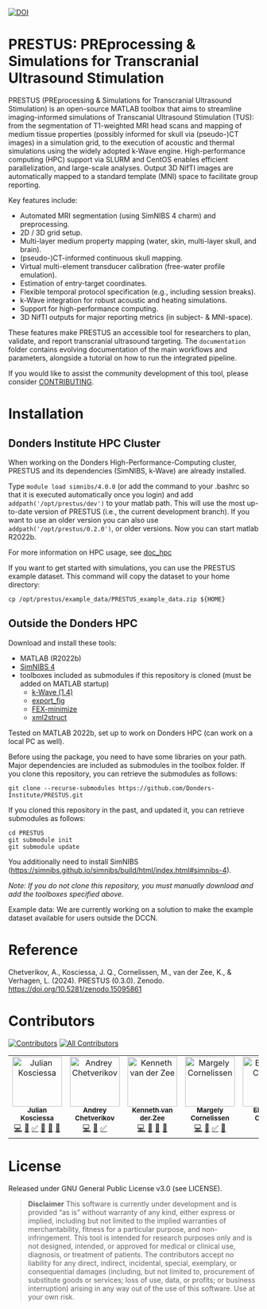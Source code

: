 [![DOI](https://zenodo.org/badge/DOI/10.5281/zenodo.15095860.svg)](https://doi.org/10.5281/zenodo.15095860)

# PRESTUS: PREprocessing & Simulations for Transcranial Ultrasound Stimulation

PRESTUS (PREprocessing & Simulations for Transcranial Ultrasound Stimulation) is an open-source MATLAB toolbox that aims to streamline imaging-informed simulations of Transcanial Ultrasound Stimulation (TUS): from the segmentation of T1-weighted MRI head scans and mapping of medium tissue properties (possibly informed for skull via (pseudo-)CT images) in a simulation grid, to the execution of acoustic and thermal simulations using the widely adopted k-Wave engine. High-performance computing (HPC) support via SLURM and CentOS enables efficient parallelization, and large-scale analyses. Output 3D NifTI images are automatically mapped to a standard template (MNI) space to facilitate group reporting.

Key features include:
- Automated MRI segmentation (using SimNIBS 4 charm) and preprocessing.
- 2D / 3D grid setup.
- Multi-layer medium property mapping (water, skin, multi-layer skull, and brain).
- (pseudo-)CT-informed continuous skull mapping.
- Virtual multi-element transducer calibration (free-water profile emulation).
- Estimation of entry-target coordinates.
- Flexible temporal protocol specification (e.g., including session breaks).
- k-Wave integration for robust acoustic and heating simulations.
- Support for high-performance computing.
- 3D NifTI outputs for major reporting metrics (in subject- & MNI-space).

These features make PRESTUS an accessible tool for researchers to plan, validate, and report transcranial ultrasound targeting. 
The ```documentation``` folder contains evolving documentation of the main workflows and parameters, alongside a tutorial on how to run the integrated pipeline.

If you would like to assist the community development of this tool, please consider [CONTRIBUTING](CONTRIBUTING.md).

# Installation

## Donders Institute HPC Cluster

When working on the Donders High-Performance-Computing cluster, PRESTUS and its dependencies (SimNIBS, k-Wave) are already installed. 

Type ``module load simnibs/4.0.0`` (or add the command to your .bashrc so that it is executed automatically once you login) and add ``addpath('/opt/prestus/dev')`` to your matlab path. This will use the most up-to-date version of PRESTUS (i.e., the current development branch). If you want to use an older version you can also use ``addpath('/opt/prestus/0.2.0')``, or older versions. Now you can start matlab R2022b.

For more information on HPC usage, see [doc_hpc](documentation/doc_hpc.md)

If you want to get started with simulations, you can use the PRESTUS example dataset. This command will copy the dataset to your home directory:

```
cp /opt/prestus/example_data/PRESTUS_example_data.zip ${HOME}
```

## Outside the Donders HPC

Download and install these tools:

- MATLAB (R2022b)
- [SimNIBS 4](https://github.com/simnibs/simnibs)
- toolboxes included as submodules if this repository is cloned (must be added on MATLAB startup)
    - [k-Wave (1.4)](https://github.com/ucl-bug/k-wave.git)
    - [export_fig](https://github.com/altmany/export_fig)
    - [FEX-minimize](https://github.com/rodyo/FEX-minimize.git)
    - [xml2struct](https://github.com/joe-of-all-trades/xml2struct)

Tested on MATLAB 2022b, set up to work on Donders HPC (can work on a local PC as well). 

Before using the package, you need to have some libraries on your path. Major dependencies are included as submodules in the toolbox folder. If you clone this repository, you can retrieve the submodules as follows:
```
git clone --recurse-submodules https://github.com/Donders-Institute/PRESTUS.git
```

If you cloned this repository in the past, and updated it, you can retrieve submodules as follows:
```
cd PRESTUS
git submodule init
git submodule update
```
You additionally need to install SimNIBS (https://simnibs.github.io/simnibs/build/html/index.html#simnibs-4).

*Note: If you do not clone this repository, you must manually download and add the toolboxes specified above.*

Example data: We are currently working on a solution to make the example dataset available for users outside the DCCN.

# Reference

Chetverikov, A., Kosciessa, J. Q., Cornelissen, M., van der Zee, K., & Verhagen, L. (2024). PRESTUS (0.3.0). Zenodo. https://doi.org/10.5281/zenodo.15095861

# Contributors

[![Contributors](https://img.shields.io/github/contributors/Donders-Institute/PRESTUS.svg?color=00B4D8&style=flat-square)](https://github.com/Donders-Institute/PRESTUS/graphs/contributors)
[![All Contributors](https://img.shields.io/github/all-contributors/Donders-Institute/PRESTUS?color=00B4D8&style=flat-square)](#contributors)
<!-- ALL-CONTRIBUTORS-LIST:START - Do not remove or modify this section -->
<!-- prettier-ignore-start -->
<!-- markdownlint-disable -->
<table>
  <tbody>
    <tr>
      <td align="center" valign="top" width="14.28%"><a href="http://juliankosciessa.eu"><img src="https://avatars.githubusercontent.com/u/40263608?v=4?s=100" width="100px;" alt="Julian Kosciessa"/><br /><sub><b>Julian Kosciessa</b></sub></a><br /><a href="#code-jkosciessa" title="Code">💻</a> <a href="#ideas-jkosciessa" title="Ideas, Planning, & Feedback">🤔</a> <a href="#tutorial-jkosciessa" title="Tutorials">✅</a> <a href="#maintenance-jkosciessa" title="Maintenance">🚧</a> <a href="#bug-jkosciessa" title="Bug reports">🐛</a> <a href="#doc-jkosciessa" title="Documentation">📖</a></td>
      <td align="center" valign="top" width="14.28%"><a href="http://andreychetverikov.org"><img src="https://avatars.githubusercontent.com/u/1465806?v=4?s=100" width="100px;" alt="Andrey Chetverikov"/><br /><sub><b>Andrey Chetverikov</b></sub></a><br /><a href="#code-achetverikov" title="Code">💻</a> <a href="#ideas-achetverikov" title="Ideas, Planning, & Feedback">🤔</a> <a href="#tutorial-achetverikov" title="Tutorials">✅</a></td>
      <td align="center" valign="top" width="14.28%"><a href="https://github.com/KTZ228"><img src="https://avatars.githubusercontent.com/u/51954604?v=4?s=100" width="100px;" alt="Kenneth van der Zee"/><br /><sub><b>Kenneth van der Zee</b></sub></a><br /><a href="#code-KTZ228" title="Code">💻</a> <a href="#ideas-KTZ228" title="Ideas, Planning, & Feedback">🤔</a> <a href="#maintenance-KTZ228" title="Maintenance">🚧</a> <a href="#bug-KTZ228" title="Bug reports">🐛</a></td>
      <td align="center" valign="top" width="14.28%"><a href="https://github.com/MaCuinea"><img src="https://avatars.githubusercontent.com/u/134381864?v=4?s=100" width="100px;" alt="Margely Cornelissen"/><br /><sub><b>Margely Cornelissen</b></sub></a><br /><a href="#code-MaCuinea" title="Code">💻</a> <a href="#maintenance-MaCuinea" title="Maintenance">🚧</a> <a href="#tutorial-MaCuinea" title="Tutorials">✅</a> <a href="#bug-MaCuinea" title="Bug reports">🐛</a></td>
      <td align="center" valign="top" width="14.28%"><a href="https://github.com/eleonoracarpino"><img src="https://avatars.githubusercontent.com/u/123380299?v=4?s=100" width="100px;" alt="Eleonora Carpino"/><br /><sub><b>Eleonora Carpino</b></sub></a><br /><a href="#code-eleonoracarpino" title="Code">💻</a> <a href="#ideas-eleonoracarpino" title="Ideas, Planning, & Feedback">🤔</a></td>
      <td align="center" valign="top" width="14.28%"><a href="https://github.com/mekman"><img src="https://avatars.githubusercontent.com/u/139282?v=4?s=100" width="100px;" alt="Matthias Ekman"/><br /><sub><b>Matthias Ekman</b></sub></a><br /><a href="#bug-mekman" title="Bug reports">🐛</a></td>
      <td align="center" valign="top" width="14.28%"><a href="https://github.com/sirmrmarty"><img src="https://avatars.githubusercontent.com/u/140894211?v=4?s=100" width="100px;" alt="Martin Wimmers"/><br /><sub><b>Martin Wimmers</b></sub></a><br /><a href="#tutorial-sirmrmarty" title="Tutorials">✅</a> <a href="#bug-sirmrmarty" title="Bug reports">🐛</a></td>
      <td align="center" valign="top" width="14.28%"><a href="https://github.com/neurodream"><img src="https://avatars.githubusercontent.com/u/117816806?v=4?s=100" width="100px;" alt="Nico Adelhöfer"/><br /><sub><b>Nico Adelhöfer</b></sub></a><br /><a href="#ideas-neurodream" title="Ideas, Planning, & Feedback">🤔</a></td>
      <td align="center" valign="top" width="14.28%"><a href="http://lennartverhagen.com"><img src="https://avatars.githubusercontent.com/u/12236166?v=4?s=100" width="100px;" alt="Lennart Verhagen"/><br /><sub><b>Lennart Verhagen</b></sub></a><br /><a href="#ideas-lennartverhagen" title="Ideas, Planning, & Feedback">🤔</a></td>
    </tr>
  </tbody>
</table>

<!-- markdownlint-restore -->
<!-- prettier-ignore-end -->

<!-- ALL-CONTRIBUTORS-LIST:END -->

# License

Released under GNU General Public License v3.0 (see LICENSE).

> **Disclaimer**
> This software is currently under development and is provided “as is” without warranty of any kind, either express or implied, including but not limited to the implied warranties of merchantability, fitness for a particular purpose, and non-infringement. This tool is intended for research purposes only and is not designed, intended, or approved for medical or clinical use, diagnosis, or treatment of patients. The contributors accept no liability for any direct, indirect, incidental, special, exemplary, or consequential damages (including, but not limited to, procurement of substitute goods or services; loss of use, data, or profits; or business interruption) arising in any way out of the use of this software. Use at your own risk.